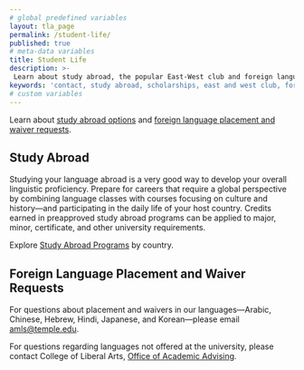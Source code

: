 ```yaml
---
# global predefined variables
layout: tla_page
permalink: /student-life/
published: true
# meta-data variables
title: Student Life
description: >-
 Learn about study abroad, the popular East-West club and foreign language placement.
keywords: 'contact, study abroad, scholarships, east and west club, foreign language assessment'
# custom variables
---
```

Learn about [study abroad options](#study-abroad) and [foreign language placement and waiver requests](#foreign-language-placement-waiver-and-assessment-requests).

## Study Abroad
Studying your language abroad is a very good way to develop your overall linguistic proficiency. Prepare for careers that require a global perspective by combining language classes with courses focusing on culture and history—and participating in the daily life of your host country. Credits earned in preapproved study abroad programs can be applied to major, minor, certificate, and other university requirements. 

Explore [Study Abroad Programs](https://studyabroad.temple.edu/programs) by country.

## Foreign Language Placement and Waiver Requests
For questions about placement and waivers in our languages—Arabic, Chinese, Hebrew, Hindi, Japanese, and Korean—please email [amls@temple.edu](mailto:amls@temple.edu). 

For questions regarding languages not offered at the university, please contact College of Liberal Arts, [Office of Academic Advising](https://www.cla.temple.edu/academic-advising/).
